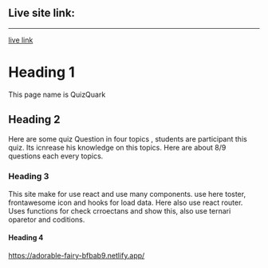 ## Live site link:

---

[live link](https://adorable-fairy-bfbab9.netlify.app/)

# Heading 1

This page name is QuizQuark

## Heading 2

Here are some quiz Question in four topics , students are participant this quiz.
Its icnrease his knowledge on this topics. Here are about 8/9 questions each every topics.

### Heading 3

This site make for use react and use many components. use here toster, frontawesome icon and hooks for load data.
Here also use react router. Uses functions for check crroectans and show this, also use ternari oparetor and coditions.

#### Heading 4

https://adorable-fairy-bfbab9.netlify.app/

